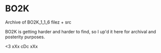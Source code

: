 # BO2K
Archive of BO2K_1_1_6 filez + src

BO2K is getting harder and harder to find, so I up'd it here for archival and posterity purposes.

<3 xXx cDc xXx
